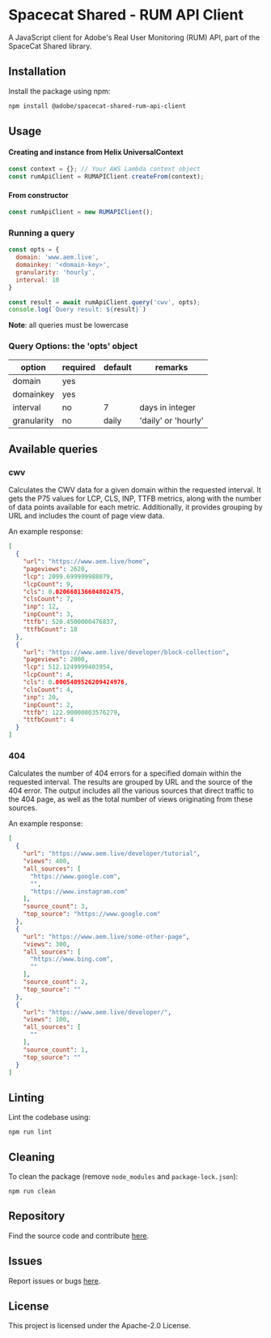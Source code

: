 # Spacecat Shared - RUM API Client

A JavaScript client for Adobe's Real User Monitoring (RUM) API, part of the SpaceCat Shared library.

## Installation

Install the package using npm:

```bash
npm install @adobe/spacecat-shared-rum-api-client
```

## Usage

#### Creating and instance from Helix UniversalContext

```js
const context = {}; // Your AWS Lambda context object
const rumApiClient = RUMAPIClient.createFrom(context);

```

#### From constructor

```js
const rumApiClient = new RUMAPIClient();
```

### Running a query

```js
const opts = {
  domain: 'www.aem.live',
  domainkey: '<domain-key>',
  granularity: 'hourly',
  interval: 10
}

const result = await rumApiClient.query('cwv', opts);
console.log(`Query result: ${result}`)
```

**Note**: all queries must be lowercase

### Query Options: the 'opts' object

| option      | required | default | remarks             |
|-------------|----------|---------|---------------------|
| domain      | yes      |         |                     |
| domainkey   | yes      |         |                     |
| interval    | no       | 7       | days in integer     |
| granularity | no       | daily   | 'daily' or 'hourly' |

## Available queries

### cwv

Calculates the CWV data for a given domain within the requested interval. It gets the 
P75 values for LCP, CLS, INP, TTFB metrics, along with the number of data points available for
each metric. Additionally, it provides grouping by URL and includes the count of page view data.

An example response:

```json
[
  {
    "url": "https://www.aem.live/home",
    "pageviews": 2620,
    "lcp": 2099.699999988079,
    "lcpCount": 9,
    "cls": 0.020660136604802475,
    "clsCount": 7,
    "inp": 12,
    "inpCount": 3,
    "ttfb": 520.4500000476837,
    "ttfbCount": 18
  },
  {
    "url": "https://www.aem.live/developer/block-collection",
    "pageviews": 2000,
    "lcp": 512.1249999403954,
    "lcpCount": 4,
    "cls": 0.0005409526209424976,
    "clsCount": 4,
    "inp": 20,
    "inpCount": 2,
    "ttfb": 122.90000003576279,
    "ttfbCount": 4
  }
]
```
### 404

Calculates the number of 404 errors for a specified domain within the requested interval. The results 
are grouped by URL and the source of the 404 error. The output includes all the various sources that 
direct traffic to the 404 page, as well as the total number of views originating from these sources.

An example response:

```json
[
  {
    "url": "https://www.aem.live/developer/tutorial",
    "views": 400,
    "all_sources": [
      "https://www.google.com",
      "",
      "https://www.instagram.com"
    ],
    "source_count": 3,
    "top_source": "https://www.google.com"
  },
  {
    "url": "https://www.aem.live/some-other-page",
    "views": 300,
    "all_sources": [
      "https://www.bing.com",
      ""
    ],
    "source_count": 2,
    "top_source": ""
  },
  {
    "url": "https://www.aem.live/developer/",
    "views": 100,
    "all_sources": [
      ""
    ],
    "source_count": 1,
    "top_source": ""
  }
]

```

## Linting
Lint the codebase using:
```
npm run lint
```

## Cleaning
To clean the package (remove `node_modules` and `package-lock.json`):
```
npm run clean
```

## Repository
Find the source code and contribute [here](https://github.com/adobe/spacecat-shared.git).

## Issues
Report issues or bugs [here](https://github.com/adobe/spacecat-shared/issues).

## License
This project is licensed under the Apache-2.0 License.
